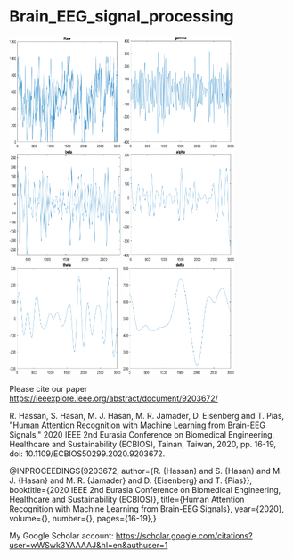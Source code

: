# Brain_EEG_signal_processing

<img src="graphs/1. raw.png" height=200, width=200> <img src="graphs/2. gamma.png" height=200, width=200> <img src="graphs/3. beta.png" height=200, width=200> <img src="graphs/4. alpha.png" height=200, width=200> <img src="graphs/6. theta.png" height=200, width=200> <img src="graphs/7. delta.png" height=200, width=200>



Please cite our paper
https://ieeexplore.ieee.org/abstract/document/9203672/ 

R. Hassan, S. Hasan, M. J. Hasan, M. R. Jamader, D. Eisenberg and T. Pias, "Human Attention Recognition with Machine Learning from Brain-EEG Signals," 2020 IEEE 2nd Eurasia Conference on Biomedical Engineering, Healthcare and Sustainability (ECBIOS), Tainan, Taiwan, 2020, pp. 16-19, doi: 10.1109/ECBIOS50299.2020.9203672. 

@INPROCEEDINGS{9203672,
  author={R. {Hassan} and S. {Hasan} and M. J. {Hasan} and M. R. {Jamader} and D. {Eisenberg} and T. {Pias}},
  booktitle={2020 IEEE 2nd Eurasia Conference on Biomedical Engineering, Healthcare and Sustainability (ECBIOS)}, 
  title={Human Attention Recognition with Machine Learning from Brain-EEG Signals}, 
  year={2020},
  volume={},
  number={},
  pages={16-19},}

My Google Scholar account:
https://scholar.google.com/citations?user=wWSwk3YAAAAJ&hl=en&authuser=1 
